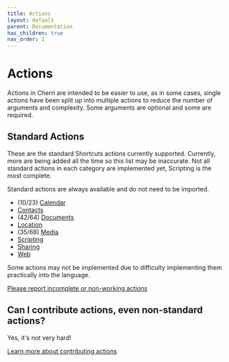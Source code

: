 ```yaml
---
title: Actions
layout: default
parent: Documentation
has_children: true
nav_order: 1
---
```


# Actions

Actions in Cherri are intended to be easier to use, as in some cases, single actions have been split up into multiple
actions to reduce the number of arguments and complexity. Some arguments are optional and some are required.

## Standard Actions

These are the standard Shortcuts actions currently supported. Currently, more are being added all the time so this list
may be inaccurate. Not all standard actions in each category are implemented yet, Scripting is the most complete.

Standard actions are always available and do not need to be imported.

- (10/23) [Calendar](standard/calendar)
- [Contacts](standard/contacts)
- (42/64) [Documents](standard/documents)
- [Location](standard/location)
- (35/68) [Media](standard/media)
- [Scripting](standard/scripting)
- [Sharing](standard/sharing)
- [Web](standard/web)

Some actions may not be implemented due to difficulty implementing them practically into the language.

[Please report incomplete or non-working actions](https://github.com/electrikmilk/cherri/issues)

## Can I contribute actions, even non-standard actions?

Yes, it's not very hard!

[Learn more about contributing actions](/compiler/actions)
